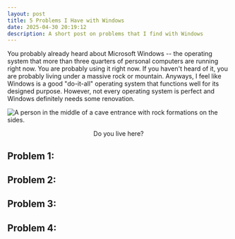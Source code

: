 ```yaml
---
layout: post
title: 5 Problems I Have with Windows
date: 2025-04-30 20:19:12
description: A short post on problems that I find with Windows
---
```

You probably already heard about Microsoft Windows -- the operating system that more than three quarters of personal computers are running right now. You are probably using it right now. If you haven't heard of it, you are probably living under a massive rock or mountain. Anyways, I feel like Windows is a good "do-it-all" operating system that functions well for its designed purpose. However, not every operating system is perfect and Windows definitely needs some renovation. 

![A person in the middle of a cave entrance with rock formations on the sides.](https://www.mackinacparks.com/wp-content/uploads/2024/06/Mackinac-Cave-Entrance.jpeg)

<p align = "center"> Do you live here? </p>

## Problem 1: 
### 
## Problem 2: 
### 
## Problem 3: 
### 
## Problem 4: 
###
